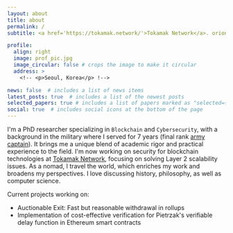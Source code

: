 ```yaml
---
layout: about
title: about
permalink: /
subtitle: <a href='https://tokamak.network/'>Tokamak Network</a>. orion-alpha_at_korea.ac.kr.

profile:
  align: right
  image: prof_pic.jpg
  image_circular: false # crops the image to make it circular
  address: >
    <!-- <p>Seoul, Korea</p> !-->

news: false  # includes a list of news items
latest_posts: true  # includes a list of the newest posts
selected_papers: true # includes a list of papers marked as "selected={true}"
social: true  # includes social icons at the bottom of the page
---
```




I'm a PhD researcher specializing in `Blockchain` and `Cybersecurity`, with a background in the military where I served for 7 years (final rank <a href="/blog/2023/militray-duty/">army captain</a>). It brings me a unique blend of academic rigor and practical experience to the field. I'm now working on security for blockchain technologies at <a href="https://www.tokamak.network/about">Tokamak Network</a>, focusing on solving Layer 2 scalability issues. As a nomad, I travel the world, which enriches my work and broadens my perspectives. I love discussing history, philosophy, as well as computer science.



Current projects working on:
<ul>
    <li> Auctionable Exit: Fast but reasonable withdrawal in rollups</li>
    <li> Implementation of cost-effective verification for Pietrzak's verifiable delay function in Ethereum smart contracts </li>
</ul>